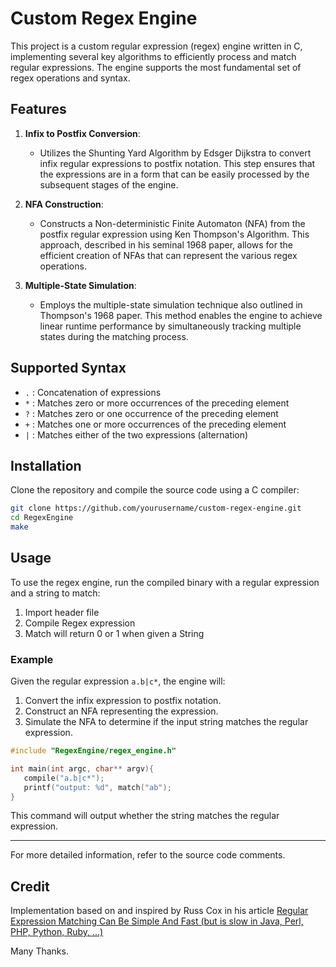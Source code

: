 # Custom Regex Engine

This project is a custom regular expression (regex) engine written in C, implementing several key algorithms to efficiently process and match regular expressions. The engine supports the most fundamental set of regex operations and syntax.

## Features

1. **Infix to Postfix Conversion**: 
   - Utilizes the Shunting Yard Algorithm by Edsger Dijkstra to convert infix regular expressions to postfix notation. This step ensures that the expressions are in a form that can be easily processed by the subsequent stages of the engine.

2. **NFA Construction**:
   - Constructs a Non-deterministic Finite Automaton (NFA) from the postfix regular expression using Ken Thompson's Algorithm. This approach, described in his seminal 1968 paper, allows for the efficient creation of NFAs that can represent the various regex operations.

3. **Multiple-State Simulation**:
   - Employs the multiple-state simulation technique also outlined in Thompson's 1968 paper. This method enables the engine to achieve linear runtime performance by simultaneously tracking multiple states during the matching process.

## Supported Syntax

- `.` : Concatenation of expressions
- `*` : Matches zero or more occurrences of the preceding element
- `?` : Matches zero or one occurrence of the preceding element
- `+` : Matches one or more occurrences of the preceding element
- `|` : Matches either of the two expressions (alternation)

## Installation

Clone the repository and compile the source code using a C compiler:

```sh
git clone https://github.com/yourusername/custom-regex-engine.git
cd RegexEngine
make
```

## Usage

To use the regex engine, run the compiled binary with a regular expression and a string to match:

1. Import header file
2. Compile Regex expression
3. Match will return 0 or 1 when given a String

### Example

Given the regular expression `a.b|c*`, the engine will:

1. Convert the infix expression to postfix notation.
2. Construct an NFA representing the expression.
3. Simulate the NFA to determine if the input string matches the regular expression.

```c
#include "RegexEngine/regex_engine.h"

int main(int argc, char** argv){
   compile("a.b|c*");
   printf("output: %d", match("ab");
}
```

This command will output whether the string matches the regular expression.

---

For more detailed information, refer to the source code comments.

## Credit

Implementation based on and inspired by Russ Cox in his article [ Regular Expression Matching Can Be Simple And Fast (but is slow in Java, Perl, PHP, Python, Ruby, ...)](https://swtch.com/~rsc/regexp/regexp1.html)

Many Thanks.

